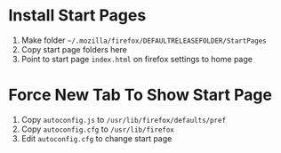 # Install Start Pages
1. Make folder `~/.mozilla/firefox/DEFAULTRELEASEFOLDER/StartPages`
2. Copy start page folders here
3. Point to start page `index.html` on firefox settings to home page

# Force New Tab To Show Start Page
1. Copy `autoconfig.js` to `/usr/lib/firefox/defaults/pref`
2. Copy `autoconfig.cfg` to `/usr/lib/firefox`
3. Edit `autoconfig.cfg` to change start page
